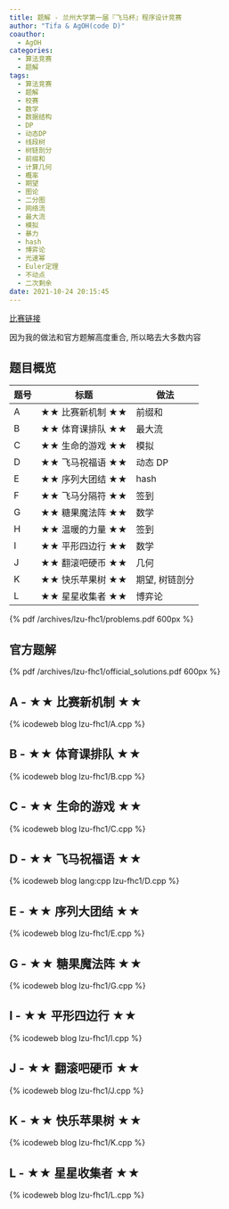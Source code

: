```yaml
---
title: 题解 - 兰州大学第一届『飞马杯』程序设计竞赛
author: "Tifa & AgOH(code D)"
coauthor:
  - AgOH
categories:
  - 算法竞赛
  - 题解
tags:
  - 算法竞赛
  - 题解
  - 校赛
  - 数学
  - 数据结构
  - DP
  - 动态DP
  - 线段树
  - 树链剖分
  - 前缀和
  - 计算几何
  - 概率
  - 期望
  - 图论
  - 二分图
  - 网络流
  - 最大流
  - 模拟
  - 暴力
  - hash
  - 博弈论
  - 光速幂
  - Euler定理
  - 不动点
  - 二次剩余
date: 2021-10-24 20:15:45
---
```


[比赛链接](https://ac.nowcoder.com/acm/contest/16520)

因为我的做法和官方题解高度重合, 所以略去大多数内容

<!-- more -->

## 题目概览

| 题号 | 标题             | 做法           |
| ---- | ---------------- | -------------- |
| A    | ★★ 比赛新机制 ★★ | 前缀和         |
| B    | ★★ 体育课排队 ★★ | 最大流         |
| C    | ★★ 生命的游戏 ★★ | 模拟           |
| D    | ★★ 飞马祝福语 ★★ | 动态 DP        |
| E    | ★★ 序列大团结 ★★ | hash           |
| F    | ★★ 飞马分隔符 ★★ | 签到           |
| G    | ★★ 糖果魔法阵 ★★ | 数学           |
| H    | ★★ 温暖的力量 ★★ | 签到           |
| I    | ★★ 平形四边行 ★★ | 数学           |
| J    | ★★ 翻滚吧硬币 ★★ | 几何           |
| K    | ★★ 快乐苹果树 ★★ | 期望, 树链剖分 |
| L    | ★★ 星星收集者 ★★ | 博弈论         |

{% pdf /archives/lzu-fhc1/problems.pdf 600px %}

## 官方题解

{% pdf /archives/lzu-fhc1/official_solutions.pdf 600px %}

## A - ★★ 比赛新机制 ★★

{% icodeweb blog lzu-fhc1/A.cpp %}

## B - ★★ 体育课排队 ★★

{% icodeweb blog lzu-fhc1/B.cpp %}

## C - ★★ 生命的游戏 ★★

{% icodeweb blog lzu-fhc1/C.cpp %}

## D - ★★ 飞马祝福语 ★★

{% icodeweb blog lang:cpp lzu-fhc1/D.cpp %}

## E - ★★ 序列大团结 ★★

{% icodeweb blog lzu-fhc1/E.cpp %}

</details>

## G - ★★ 糖果魔法阵 ★★

{% icodeweb blog lzu-fhc1/G.cpp %}

## I - ★★ 平形四边行 ★★

{% icodeweb blog lzu-fhc1/I.cpp %}

## J - ★★ 翻滚吧硬币 ★★

{% icodeweb blog lzu-fhc1/J.cpp %}

## K - ★★ 快乐苹果树 ★★

{% icodeweb blog lzu-fhc1/K.cpp %}

## L - ★★ 星星收集者 ★★

{% icodeweb blog lzu-fhc1/L.cpp %}
